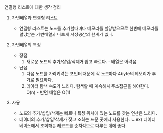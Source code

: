 연결형 리스트에 대한 생각 정리

1. 가변배열과 연결형 리스트
    - 연결형 리스트는 노드를 추가할때마다 메모리를 할당받으므로 한번에 메모리를 할당받는 가변배열과 다르게 저장공간의 한계가 없다.

2. 가변배열의 특징
    - 장점 
        1) 새로운 노드의 추가/삽입/삭제가 쉽고 빠르다. - 배열은 어려움
    - 단점
        1) 다음 노드를 가리키려는 포인터 때문에 각 노드마다 4byte의 메모리가 추가로 필요하다.
        2) 데이터 탐색 속도가 느리다. 탐색할 때 계속해서 주소접근을 해야한다. O(n) - 반면 배열은 O(1)

3. 사용
    - 노드의 추가/삽입/삭제는 빠르나 특정 위치에 있는 노드를 찾는 연산은 느리다.
    - 데이터의 추가/삽입/삭제가 잦고 조회는 드문 곳에서 사용한다.
        ㄴ ex) 데이터베이스에서 조회해온 레코드를 순차적으로 다루는 데에 좋다.